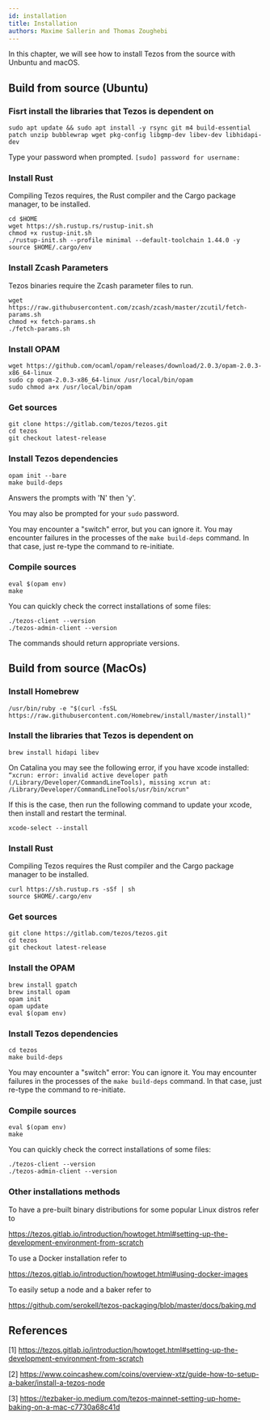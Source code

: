 ```yaml
---
id: installation
title: Installation
authors: Maxime Sallerin and Thomas Zoughebi
---
```


In this chapter, we will see how to install Tezos from the source with Unbuntu and macOS.

## Build from source (Ubuntu)

### Fisrt install the libraries that Tezos is dependent on

```shell
sudo apt update && sudo apt install -y rsync git m4 build-essential patch unzip bubblewrap wget pkg-config libgmp-dev libev-dev libhidapi-dev
```

Type your password when prompted.
`[sudo] password for username:`

### Install Rust

Compiling Tezos requires, the Rust compiler and the Cargo package manager, to be installed.

```shell
cd $HOME
wget https://sh.rustup.rs/rustup-init.sh
chmod +x rustup-init.sh
./rustup-init.sh --profile minimal --default-toolchain 1.44.0 -y
source $HOME/.cargo/env
```

### Install Zcash Parameters

Tezos binaries require the Zcash parameter files to run.

```shell
wget https://raw.githubusercontent.com/zcash/zcash/master/zcutil/fetch-params.sh
chmod +x fetch-params.sh
./fetch-params.sh
```

### Install OPAM

```shell
wget https://github.com/ocaml/opam/releases/download/2.0.3/opam-2.0.3-x86_64-linux
sudo cp opam-2.0.3-x86_64-linux /usr/local/bin/opam
sudo chmod a+x /usr/local/bin/opam
```

### Get sources

```shell
git clone https://gitlab.com/tezos/tezos.git
cd tezos
git checkout latest-release
```

### Install Tezos dependencies

```shell
opam init --bare
make build-deps
```

Answers the prompts with 'N' then 'y'.

You may also be prompted for your `sudo` password.

You may encounter a "switch" error, but you can ignore it. You may encounter failures in the processes of the `make build-deps` command. In that case, just re-type the command to re-initiate.

### Compile sources

```shell
eval $(opam env)
make
```

You can quickly check the correct installations of some files:

```shell
./tezos-client --version
./tezos-admin-client --version
```

The commands should return appropriate versions.

## Build from source (MacOs)

### Install Homebrew

```shell
/usr/bin/ruby -e "$(curl -fsSL https://raw.githubusercontent.com/Homebrew/install/master/install)"
```

### Install the libraries that Tezos is dependent on

```shell
brew install hidapi libev
```

On Catalina you may see the following error, if you have xcode installed:
`“xcrun: error: invalid active developer path (/Library/Developer/CommandLineTools), missing xcrun at: /Library/Developer/CommandLineTools/usr/bin/xcrun"`

If this is the case, then run the following command to update your xcode, then install and restart the terminal.

```shell
xcode-select --install
```

### Install Rust

Compiling Tezos requires the Rust compiler and the Cargo package manager to be installed.

```shell
curl https://sh.rustup.rs -sSf | sh
source $HOME/.cargo/env
```

### Get sources

```shell
git clone https://gitlab.com/tezos/tezos.git
cd tezos
git checkout latest-release
```

### Install the OPAM

```shell
brew install gpatch
brew install opam
opam init
opam update
eval $(opam env)
```

### Install Tezos dependencies

```shell
cd tezos
make build-deps 
```

You may encounter a "switch" error: You can ignore it. You may encounter failures in the processes of the `make build-deps` command. In that case, just re-type the command to re-initiate.

### Compile sources

```shell
eval $(opam env)
make
```

You can quickly check the correct installations of some files:

```shell
./tezos-client --version
./tezos-admin-client --version
```

### Other installations methods

To have a pre-built binary distributions for some popular Linux distros refer to 

<https://tezos.gitlab.io/introduction/howtoget.html#setting-up-the-development-environment-from-scratch>


To use a Docker installation refer to

<https://tezos.gitlab.io/introduction/howtoget.html#using-docker-images>

To easily setup a node and a baker refer to 

<https://github.com/serokell/tezos-packaging/blob/master/docs/baking.md>

## References

[1] https://tezos.gitlab.io/introduction/howtoget.html#setting-up-the-development-environment-from-scratch

[2] https://www.coincashew.com/coins/overview-xtz/guide-how-to-setup-a-baker/install-a-tezos-node

[3] https://tezbaker-io.medium.com/tezos-mainnet-setting-up-home-baking-on-a-mac-c7730a68c41d
